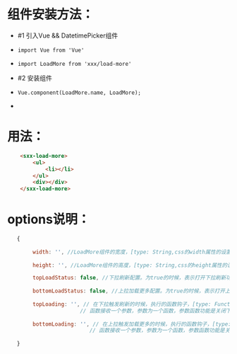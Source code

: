 
# 组件安装方法：
 *   #1 引入Vue && DatetimePicker组件
 *     import Vue from 'Vue' 
 *     import LoadMore from 'xxx/load-more'
 *   #2 安装组件
 *     Vue.component(LoadMore.name, LoadMore);
 * 
# 用法：
```html
    <sxx-load-more>
        <ul>
            <li></li>
        </ul>
        <div></div>
    </sxx-load-more>
```

# options说明：
```js
   {
   
    	width: '', //LoadMore组件的宽度，[type: String,css的width属性的设置方法，支持所有width的css单位]
     
    	height: '', //LoadMore组件的高度，[type: String,css的height属性的设置方法，支持所有height的css单位]

       	topLoadStatus: false, //下拉刷新配置。为true的时候，表示打开下拉刷新功能；为false的时候，表示关闭下拉刷新功能；默认关闭下拉刷新功能，[type: Boolean]。
      
       	bottomLoadStatus: false, //上拉加载更多配置。为true的时候，表示打开上拉加载更多功能；为false的时候，表示关闭上拉加载更多功能；默认关闭上拉加载更多功能，[type: Boolean]。
 
       	topLoading: '', // 在下拉触发刷新的时候，执行的函数钩子，[type: Function]。
                       // 函数接收一个参数，参数为一个函数，参数函数功能是关闭下拉刷新的loading状态，在topLoading函数内部需要关闭loading状态的时候执行参数函数
 
       	bottomLoading: '', // 在上拉触发加载更多的时候，执行的函数钩子，[type: Function]。
                          // 函数接收一个参数，参数为一个函数，参数函数功能是关闭上拉加载更多的loading状态，在bottomLoading函数内部需要关闭loading状态的时候执行参数函数
                         
   }
```
